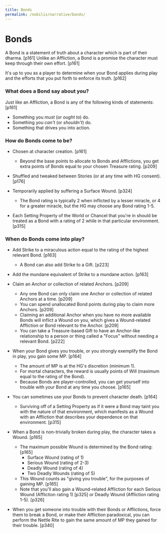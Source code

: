 ```yaml
---
title: Bonds
permalink: /nobilis/narrative/bonds/
---
```


# Bonds

A Bond is a statement of truth about a character which is part of their dharma. [p161] Unlike an Affliction, a Bond is a promise the character must keep through their own effort. [p161]

It's up to you as a player to determine when your Bond applies during play and the efforts that you put forth to enforce its truth. [p162]

### What does a Bond say about you?

Just like an Affliction, a Bond is any of the following kinds of statements: [p161]

- Something you *must* (or *ought to*) do.
- Something you *can't* (or *shouldn't*) do.
- Something that drives you into action.

### How do Bonds come to be?

- Chosen at character creation. [p161]
  - Beyond the base points to allocate to Bonds and Afflictions, you get extra points of Bonds equal to your chosen Treasure rating. [p209]

- Shuffled and tweaked between Stories (or at any time with HG consent). [p176]

- Temporarily applied by suffering a Surface Wound. [p324]
  - The Bond rating is typically 2 when inflicted by a lesser miracle, or 4 for a greater miracle, but the HG may choose any Bond rating 1-5.

- Each Setting Property of the World or Chancel that you're in should be treated as a Bond with a rating of 2 while in that particular environment. [p315]

### When do Bonds come into play?

- Add Strike to a miraculous action equal to the rating of the highest relevant Bond. [p163]
    - A Bond can also add Strike to a Gift. [p223]

- Add the mundane equivalent of Strike to a mundane action. [p163]

- Claim an Anchor or collection of related Anchors. [p209]
  - Any one Bond can only claim one Anchor or collection of related Anchors at a time. [p209]
  - You can spend unallocated Bond points during play to claim more Anchors. [p209]
  - Claiming an additional Anchor when you have no more available Bonds will inflict a Wound on you, which gives a Wound-related Affliction or Bond relevant to the Anchor. [p209]
  - You can take a Treasure-based Gift to have an Anchor-like relationship to a person or thing called a "Focus" without needing a relevant Bond. [p222]

- When your Bond gives you trouble, or you strongly exemplify the Bond in play, you gain some MP. [p164]
  - The amount of MP is at the HG's discretion (minimum 1).
  - For mortal characters, the reward is usually points of Will (maximum equal to the rating of the Bond).
  - Because Bonds are player-controlled, you can get yourself into trouble with your Bond at any time you choose. [p165]

- You can sometimes use your Bonds to prevent character death. [p164]
  - Surviving off of a Setting Property as if it were a Bond may taint you with the nature of that environment, which manifests as a Wound with an Affliction that describes your dependence on that environment. [p315]

- When a Bond is non-trivially broken during play, the character takes a Wound. [p165]
  - The maximum possible Wound is determined by the Bond rating: [p165]
    - Surface Wound (rating of 1)
    - Serious Wound (rating of 2-3)
    - Deadly Wound (rating of 4)
    - Two Deadly Wounds (rating of 5)
  - This Wound counts as "giving you trouble", for the purposes of gaining MP. [p165]
  - Note that you'll also gain a Wound-related Affliction for each Serious Wound (Affliction rating 1) [p325] or Deadly Wound (Affliction rating 1-5). [p326]

- When you get someone into trouble with their Bonds or Afflictions, force them to break a Bond, or make their Affliction paradoxical, you can perform the Nettle Rite to gain the same amount of MP they gained for their trouble. [p340]
